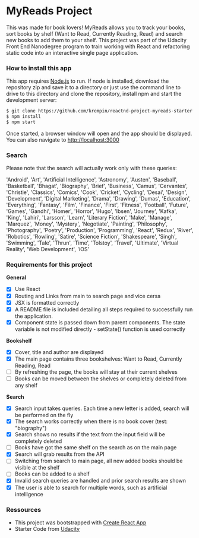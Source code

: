 # MyReads Project

This was made for book lovers! MyReads allows you to track your books, sort books by shelf (Want to Read, Currently Reading, Read) and search new books to add them to your shelf. This project was part of the Udacity Front End Nanodegree program to train working with React and refactoring static code into an interactive single page application.

 ### How to install this app

This app requires [Node.js](https://nodejs.org/) to run. If node is installed, download the repository zip and save it to a directory or just use the command line to drive to this directory and clone the repository, install npm and start the development server:

```sh
$ git clone https://github.com/krempin/reactnd-project-myreads-starter
$ npm install
$ npm start
```

Once started, a browser window will open and the app should be displayed. You can also navigate to [http://localhost:3000](http://localhost:3000/)

### Search

Please note that the search will actually work only with these queries:

'Android', 'Art', 'Artificial Intelligence', 'Astronomy', 'Austen', 'Baseball', 'Basketball', 'Bhagat', 'Biography', 'Brief', 'Business', 'Camus', 'Cervantes', 'Christie', 'Classics', 'Comics', 'Cook', 'Cricket', 'Cycling', 'Desai', 'Design', 'Development', 'Digital Marketing', 'Drama', 'Drawing', 'Dumas', 'Education', 'Everything', 'Fantasy', 'Film', 'Finance', 'First', 'Fitness', 'Football', 'Future', 'Games', 'Gandhi', 'Homer', 'Horror', 'Hugo', 'Ibsen', 'Journey', 'Kafka', 'King', 'Lahiri', 'Larsson', 'Learn', 'Literary Fiction', 'Make', 'Manage', 'Marquez', 'Money', 'Mystery', 'Negotiate', 'Painting', 'Philosophy', 'Photography', 'Poetry', 'Production', 'Programming', 'React', 'Redux', 'River', 'Robotics', 'Rowling', 'Satire', 'Science Fiction', 'Shakespeare', 'Singh', 'Swimming', 'Tale', 'Thrun', 'Time', 'Tolstoy', 'Travel', 'Ultimate', 'Virtual Reality', 'Web Development', 'iOS'

### Requirements for this project

**General**

- [x] Use React
- [x] Routing and Links from main to search page and vice cersa
- [x] JSX is formatted correctly
- [x] A README file is included detailing all steps required to successfully run the application.
- [x] Component state is passed down from parent components. The state variable is not modified directly - setState() function is used correctly

**Bookshelf**

- [x] Cover, title and author are displayed
- [x] The main page contains three bookshelves: Want to Read, Currently Reading, Read
- [ ] By refreshing the page, the books will stay at their current shelves
- [ ] Books can be moved between the shelves or completely deleted from any shelf

**Search**

- [x] Search input takes queries. Each time a new letter is added, search will be performed on the fly
- [x] The search works correctly when there is no book cover (test: "biography")
- [x] Search shows no results if the text from the input field will be completely deleted
- [ ] Books have got the same shelf on the search as on the main page
- [x] Search will grab results from the API
- [ ] Switching from search to main page, all new added books should be visible at the shelf
- [ ] Books can be added to a shelf
- [x] Invalid search queries are handled and prior search results are shown
- [x] The user is able to search for multiple words, such as artificial intelligence

### Ressources

* This project was bootstrapped with [Create React App](https://github.com/facebookincubator/create-react-app)
* Starter Code from [Udacity](https://github.com/udacity/reactnd-project-myreads-starter)